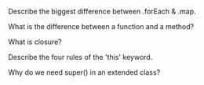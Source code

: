 Describe the biggest difference between .forEach & .map.




What is the difference between a function and a method?




What is closure?




Describe the four rules of the 'this' keyword.



Why do we need super() in an extended class?